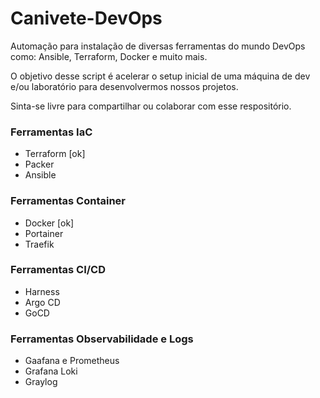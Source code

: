 # Canivete-DevOps
Automação para instalação de diversas ferramentas do mundo DevOps como: Ansible, Terraform, Docker e muito mais.

O objetivo desse script é acelerar o setup inicial de uma máquina de dev e/ou laboratório para desenvolvermos nossos
projetos.

Sinta-se livre para compartilhar ou colaborar com esse respositório.

### Ferramentas IaC

- Terraform [ok]
- Packer
- Ansible


### Ferramentas Container 

- Docker [ok]
- Portainer
- Traefik 


### Ferramentas CI/CD

- Harness
- Argo CD
- GoCD


### Ferramentas Observabilidade e Logs

- Gaafana e Prometheus
- Grafana Loki 
- Graylog